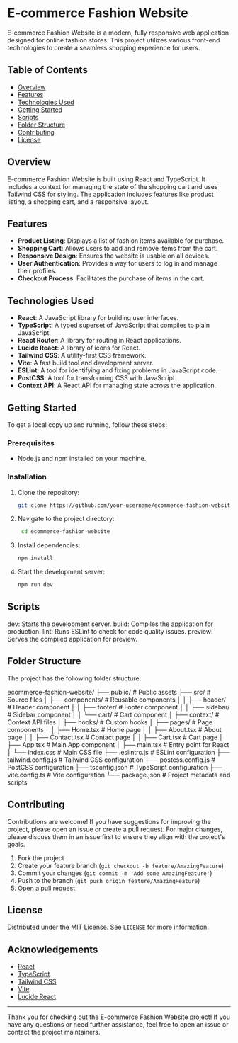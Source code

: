 # E-commerce Fashion Website

E-commerce Fashion Website is a modern, fully responsive web application designed for online fashion stores. This project utilizes various front-end technologies to create a seamless shopping experience for users.

## Table of Contents

- [Overview](#overview)
- [Features](#features)
- [Technologies Used](#technologies-used)
- [Getting Started](#getting-started)
- [Scripts](#scripts)
- [Folder Structure](#folder-structure)
- [Contributing](#contributing)
- [License](#license)

## Overview

E-commerce Fashion Website is built using React and TypeScript. It includes a context for managing the state of the shopping cart and uses Tailwind CSS for styling. The application includes features like product listing, a shopping cart, and a responsive layout.

## Features

- **Product Listing**: Displays a list of fashion items available for purchase.
- **Shopping Cart**: Allows users to add and remove items from the cart.
- **Responsive Design**: Ensures the website is usable on all devices.
- **User Authentication**: Provides a way for users to log in and manage their profiles.
- **Checkout Process**: Facilitates the purchase of items in the cart.

## Technologies Used

- **React**: A JavaScript library for building user interfaces.
- **TypeScript**: A typed superset of JavaScript that compiles to plain JavaScript.
- **React Router**: A library for routing in React applications.
- **Lucide React**: A library of icons for React.
- **Tailwind CSS**: A utility-first CSS framework.
- **Vite**: A fast build tool and development server.
- **ESLint**: A tool for identifying and fixing problems in JavaScript code.
- **PostCSS**: A tool for transforming CSS with JavaScript.
- **Context API**: A React API for managing state across the application.

## Getting Started

To get a local copy up and running, follow these steps:

### Prerequisites

- Node.js and npm installed on your machine.

### Installation

1. Clone the repository:
   ```sh
   git clone https://github.com/your-username/ecommerce-fashion-website.git

2. Navigate to the project directory:
   ```sh
    cd ecommerce-fashion-website

3. Install dependencies:
   ```sh
   npm install
4. Start the development server:
   ```sh
   npm run dev
## Scripts

dev: Starts the development server.
build: Compiles the application for production.
lint: Runs ESLint to check for code quality issues.
preview: Serves the compiled application for preview.

## Folder Structure

The project has the following folder structure:

ecommerce-fashion-website/
├── public/ # Public assets
├── src/ # Source files
│ ├── components/ # Reusable components
│ │ ├── header/ # Header component
│ │ ├── footer/ # Footer component
│ │ ├── sidebar/ # Sidebar component
│ │ └── cart/ # Cart component
│ ├── context/ # Context API files
│ ├── hooks/ # Custom hooks
│ ├── pages/ # Page components
│ │ ├── Home.tsx # Home page
│ │ ├── About.tsx # About page
│ │ ├── Contact.tsx # Contact page
│ │ ├── Cart.tsx # Cart page
│ ├── App.tsx # Main App component
│ ├── main.tsx # Entry point for React
│ └── index.css # Main CSS file
├── .eslintrc.js # ESLint configuration
├── tailwind.config.js # Tailwind CSS configuration
├── postcss.config.js # PostCSS configuration
├── tsconfig.json # TypeScript configuration
├── vite.config.ts # Vite configuration
└── package.json # Project metadata and scripts


## Contributing

Contributions are welcome! If you have suggestions for improving the project, please open an issue or create a pull request. For major changes, please discuss them in an issue first to ensure they align with the project's goals.

1. Fork the project
2. Create your feature branch (`git checkout -b feature/AmazingFeature`)
3. Commit your changes (`git commit -m 'Add some AmazingFeature'`)
4. Push to the branch (`git push origin feature/AmazingFeature`)
5. Open a pull request

## License

Distributed under the MIT License. See `LICENSE` for more information.

## Acknowledgements

- [React](https://reactjs.org/)
- [TypeScript](https://www.typescriptlang.org/)
- [Tailwind CSS](https://tailwindcss.com/)
- [Vite](https://vitejs.dev/)
- [Lucide React](https://lucide.dev/)

---

Thank you for checking out the E-commerce Fashion Website project! If you have any questions or need further assistance, feel free to open an issue or contact the project maintainers.


